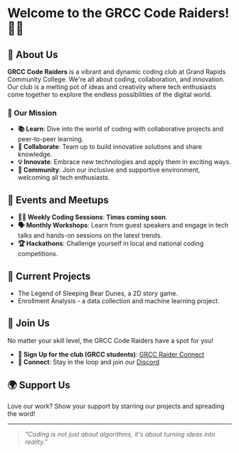 # Welcome to the GRCC Code Raiders! 👾🚀

## 🌟 About Us
**GRCC Code Raiders** is a vibrant and dynamic coding club at Grand Rapids Community College. We're all about coding, collaboration, and innovation. Our club is a melting pot of ideas and creativity where tech enthusiasts come together to explore the endless possibilities of the digital world.

### 🎯 Our Mission
- **📚 Learn**: Dive into the world of coding with collaborative projects and peer-to-peer learning.
- **🤝 Collaborate**: Team up to build innovative solutions and share knowledge.
- **💡 Innovate**: Embrace new technologies and apply them in exciting ways.
- **🤗 Community**: Join our inclusive and supportive environment, welcoming all tech enthusiasts.

## 📅 Events and Meetups
- **👨‍💻 Weekly Coding Sessions**: **Times coming soon**.
- **🗣 Monthly Workshops**: Learn from guest speakers and engage in tech talks and hands-on sessions on the latest trends.
- **🏆 Hackathons**: Challenge yourself in local and national coding competitions.

## 🚧 Current Projects
- The Legend of Sleeping Bear Dunes, a 2D story game.
- Enrollment Analysis - a data collection and machine learning project.

## 🙌 Join Us
No matter your skill level, the GRCC Code Raiders have a spot for you!
- **📝 Sign Up for the club (GRCC students)**: [GRCC Raider Connect](https://grcc.campuslabs.com/engage/organization/coderaiders)
- **💬 Connect**: Stay in the loop and join our [Discord](https://discord.gg/YKPdz4R3Pc)

## 🌍 Support Us
Love our work? Show your support by starring our projects and spreading the word!

---

> _"Coding is not just about algorithms, it's about turning ideas into reality."_

